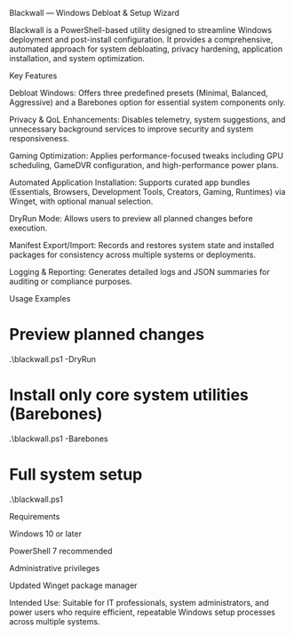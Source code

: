 Blackwall — Windows Debloat & Setup Wizard

Blackwall is a PowerShell-based utility designed to streamline Windows deployment and post-install configuration. It provides a comprehensive, automated approach for system debloating, privacy hardening, application installation, and system optimization.

Key Features

Debloat Windows: Offers three predefined presets (Minimal, Balanced, Aggressive) and a Barebones option for essential system components only.

Privacy & QoL Enhancements: Disables telemetry, system suggestions, and unnecessary background services to improve security and system responsiveness.

Gaming Optimization: Applies performance-focused tweaks including GPU scheduling, GameDVR configuration, and high-performance power plans.

Automated Application Installation: Supports curated app bundles (Essentials, Browsers, Development Tools, Creators, Gaming, Runtimes) via Winget, with optional manual selection.

DryRun Mode: Allows users to preview all planned changes before execution.

Manifest Export/Import: Records and restores system state and installed packages for consistency across multiple systems or deployments.

Logging & Reporting: Generates detailed logs and JSON summaries for auditing or compliance purposes.

Usage Examples
# Preview planned changes
.\blackwall.ps1 -DryRun

# Install only core system utilities (Barebones)
.\blackwall.ps1 -Barebones

# Full system setup
.\blackwall.ps1

Requirements

Windows 10 or later

PowerShell 7 recommended

Administrative privileges

Updated Winget package manager

Intended Use: Suitable for IT professionals, system administrators, and power users who require efficient, repeatable Windows setup processes across multiple systems.
